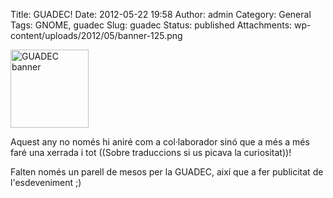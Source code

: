 Title: GUADEC!
Date: 2012-05-22 19:58
Author: admin
Category: General
Tags: GNOME, guadec
Slug: guadec
Status: published
Attachments: wp-content/uploads/2012/05/banner-125.png

[<img src="{static}wp-content/uploads/2012/05/banner-125.png" title="GUADEC banner" class="aligncenter size-full wp-image-1317" width="125" height="125" />](http://guadec.org/ "Pàgina de la GUADEC")

Aquest any no només hi aniré com a col·laborador sinó que a més a més faré una xerrada i tot ((Sobre traduccions si us picava la curiositat))!

Falten només un parell de mesos per la GUADEC, així que a fer publicitat de l'esdeveniment ;)
